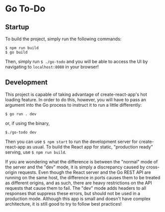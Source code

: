 Go To-Do
========

Startup
-------

To build the project, simply run the following commands:

```
$ npm run build
$ go build
```

Then, simply run `$ ./go-todo` and you will be able to access the UI by navigating
to `localhost:8080` in your browser!

Development
-----------

This project is capable of taking advantage of create-react-app's hot loading
feature. In order to do this, however, you will have to pass an argument into
the Go process to instruct it to run a little differently:

```
$ go run . dev
```

or, if using the binary,

```
$./go-todo dev
```

Then you can use `$ npm start` to run the development server for create-react-app as usual.
To build the React app for static, "production ready" serving, use `$ npm run build`.

If you are wondering what the difference is between the "normal" mode of the server and the
"dev" mode, it is simply a discrepancy caused by cross-origin requests. Even though the React
server and the Go REST API are running on the same host, the difference in ports causes them
to be treated as different origins, and as such, there are heavy restrictions on the API requests
that cause them to fail. The "dev" mode adds headers to all responses that suppress these errors,
but should not be used in a production mode. Although this app is small and doesn't have complex
architecture, it is still good to try to follow best practices!